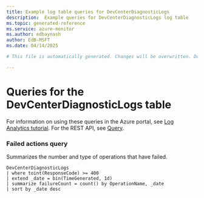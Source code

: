 ```yaml
---
title: Example log table queries for DevCenterDiagnosticLogs
description:  Example queries for DevCenterDiagnosticLogs log table
ms.topic: generated-reference
ms.service: azure-monitor
ms.author: edbaynash
author: EdB-MSFT
ms.date: 04/14/2025

# This file is automatically generated. Changes will be overwritten. Do not change this file directly. 

---
```


# Queries for the DevCenterDiagnosticLogs table

For information on using these queries in the Azure portal, see [Log Analytics tutorial](/azure/azure-monitor/logs/log-analytics-tutorial). For the REST API, see [Query](/rest/api/loganalytics/query).


### Failed actions query  


Summarizes the number and type of operations that have failed.  

```query
DevCenterDiagnosticLogs
| where toint(ResponseCode) >= 400 
| extend _date = bin(TimeGenerated, 1d)
| summarize failureCount = count() by OperationName, _date
| sort by _date desc
```

